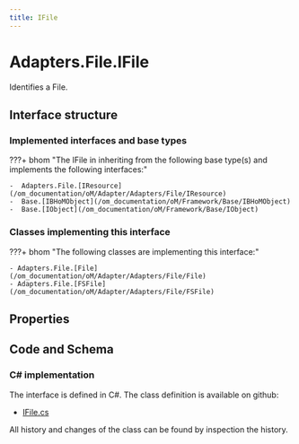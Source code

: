 ```yaml
---
title: IFile
---
```


# Adapters.File.IFile

Identifies a File.

## Interface structure

### Implemented interfaces and base types

???+ bhom "The IFile in inheriting from the following base type(s) and implements the following interfaces:"

    -  Adapters.File.[IResource](/om_documentation/oM/Adapter/Adapters/File/IResource)
    -  Base.[IBHoMObject](/om_documentation/oM/Framework/Base/IBHoMObject)
    -  Base.[IObject](/om_documentation/oM/Framework/Base/IObject)


### Classes implementing this interface

???+ bhom "The following classes are implementing this interface:"

    - Adapters.File.[File](/om_documentation/oM/Adapter/Adapters/File/File)
    - Adapters.File.[FSFile](/om_documentation/oM/Adapter/Adapters/File/FSFile)


## Properties

## Code and Schema

### C# implementation

The interface is defined in C#. The class definition is available on github:

- [IFile.cs](https://github.com/BHoM/File_Toolkit/blob/develop/File_oM/Interfaces/IFile.cs)

All history and changes of the class can be found by inspection the history.
